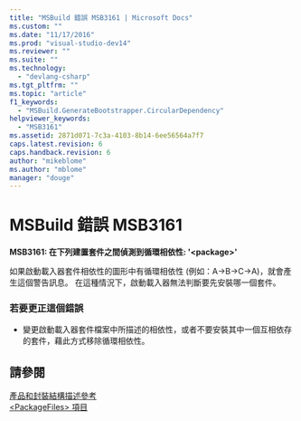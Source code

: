 ```yaml
---
title: "MSBuild 錯誤 MSB3161 | Microsoft Docs"
ms.custom: ""
ms.date: "11/17/2016"
ms.prod: "visual-studio-dev14"
ms.reviewer: ""
ms.suite: ""
ms.technology: 
  - "devlang-csharp"
ms.tgt_pltfrm: ""
ms.topic: "article"
f1_keywords: 
  - "MSBuild.GenerateBootstrapper.CircularDependency"
helpviewer_keywords: 
  - "MSB3161"
ms.assetid: 2871d071-7c3a-4103-8b14-6ee56564a7f7
caps.latest.revision: 6
caps.handback.revision: 6
author: "mikeblome"
ms.author: "mblome"
manager: "douge"
---
```

# MSBuild 錯誤 MSB3161
**MSB3161: 在下列建置套件之間偵測到循環相依性: '\<package\>'**  
  
 如果啟動載入器套件相依性的圖形中有循環相依性 \(例如：A→B→C→A\)，就會產生這個警告訊息。  在這種情況下，啟動載入器無法判斷要先安裝哪一個套件。  
  
### 若要更正這個錯誤  
  
-   變更啟動載入器套件檔案中所描述的相依性，或者不要安裝其中一個互相依存的套件，藉此方式移除循環相依性。  
  
## 請參閱  
 [產品和封裝結構描述參考](../deployment/product-and-package-schema-reference.md)   
 [\<PackageFiles\> 項目](../deployment/packagefiles-element-bootstrapper.md)